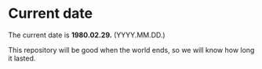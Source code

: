 # Current date

The current date is **1980.02.29.** (YYYY.MM.DD.)

This repository will be good when the world ends, so we will know how long it lasted.